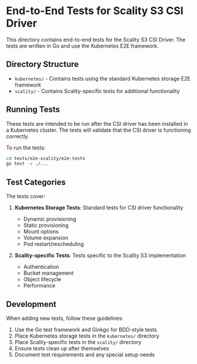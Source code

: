 # End-to-End Tests for Scality S3 CSI Driver

This directory contains end-to-end tests for the Scality S3 CSI Driver. The tests are written in Go and use the Kubernetes E2E framework.

## Directory Structure

- `kubernetes/` - Contains tests using the standard Kubernetes storage E2E framework
- `scality/` - Contains Scality-specific tests for additional functionality

## Running Tests

These tests are intended to be run after the CSI driver has been installed in a Kubernetes cluster. The tests will validate that the CSI driver is functioning correctly.

To run the tests:

```bash
cd tests/e2e-scality/e2e-tests
go test -v ./...
```

## Test Categories

The tests cover:

1. **Kubernetes Storage Tests**: Standard tests for CSI driver functionality
   - Dynamic provisioning
   - Static provisioning
   - Mount options
   - Volume expansion
   - Pod restart/rescheduling

2. **Scality-specific Tests**: Tests specific to the Scality S3 implementation
   - Authentication
   - Bucket management
   - Object lifecycle
   - Performance

## Development

When adding new tests, follow these guidelines:

1. Use the Go test framework and Ginkgo for BDD-style tests
2. Place Kubernetes storage tests in the `kubernetes/` directory
3. Place Scality-specific tests in the `scality/` directory
4. Ensure tests clean up after themselves
5. Document test requirements and any special setup needs 